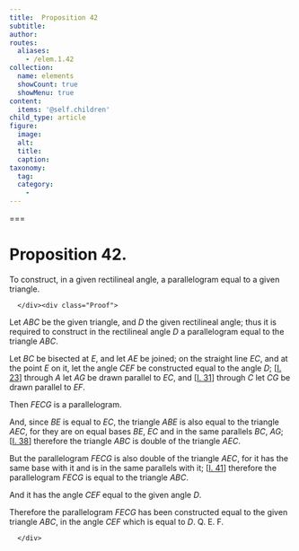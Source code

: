 ```yaml
---
title:  Proposition 42
subtitle: 
author:
routes:
  aliases:
    - /elem.1.42
collection:
  name: elements
  showCount: true
  showMenu: true
content:
  items: '@self.children'
child_type: article
figure:
  image:
  alt:
  title:
  caption:
taxonomy:
  tag:
  category:
    - 
---
```




===

<h1>Proposition 42.</h1><div class="Enunc">
       
<p>To construct, in a given rectilineal angle, a parallelogram equal to a given triangle.</p>

      </div><div class="Proof">
       
<p>Let <em>ABC</em> be the given triangle, and <em>D</em> the given rectilineal angle; thus it is required to construct in the rectilineal angle <em>D</em> a parallelogram equal to the triangle <em>ABC</em>. </p>

       
<p>Let <em>BC</em> be bisected at <em>E</em>, and let <em>AE</em> be joined; on the straight line <em>EC</em>, and at the point <em>E</em> on it, let the angle <em>CEF</em> be constructed equal to the angle <em>D</em>; [<a href="/elem.1.23">I. 23</a>] through <em>A</em> let <em>AG</em> be drawn parallel to <em>EC</em>, and [<a href="/elem.1.31">I. 31</a>] through <em>C</em> let <em>CG</em> be drawn parallel to <em>EF</em>.</p>

       
<p>Then <em>FECG</em> is a parallelogram.</p>

       
<p>And, since <em>BE</em> is equal to <em>EC</em>, <span class="center">the triangle <em>ABE</em> is also equal to the triangle <em>AEC</em>, for they are on equal bases <em>BE</em>, <em>EC</em> and in the same parallels <em>BC</em>, <em>AG</em>; [<a href="/elem.1.38">I. 38</a>] therefore the triangle <em>ABC</em> is double of the triangle <em>AEC</em>.</span>
        <pb n="340"/></p>

       
<p>But the parallelogram <em>FECG</em> is also double of the triangle <em>AEC</em>, for it has the same base with it and is in the same parallels with it; [<a href="/elem.1.41">I. 41</a>] <span class="center">therefore the parallelogram <em>FECG</em> is equal to the triangle <em>ABC</em>.</span></p>

       
<p>And it has the angle <em>CEF</em> equal to the given angle <em>D</em>.</p>

       
<p>Therefore the parallelogram <em>FECG</em> has been constructed equal to the given triangle <em>ABC</em>, in the angle <em>CEF</em> which is equal to <em>D</em>. Q. E. F.</p>

      </div>
